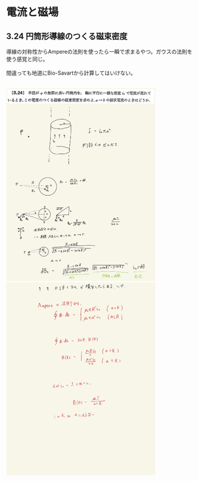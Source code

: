 <script type="text/javascript" async src="https://cdnjs.cloudflare.com/ajax/libs/mathjax/2.7.7/MathJax.js?config=TeX-MML-AM_CHTML">

</script>

<script type="text/x-mathjax-config">
 MathJax.Hub.Config({
 tex2jax: {
 inlineMath: [['$', '$'] ],
 displayMath: [ ['$$','$$'], ["\\[","\\]"] ]
 }
 });
</script>

# 電流と磁場
## 3.24 円筒形導線のつくる磁束密度

導線の対称性からAmpereの法則を使ったら一瞬で求まるやつ。ガウスの法則を使う感覚と同じ。
<br>
<br>
間違っても地道にBio-Savartから計算してはいけない。
<br>
<br>

<img width="400" alt="electromagnetism-134" src="./images/ecmf-24/Electromagnetism-134.jpg">
<img width="400" alt="electromagnetism-135" src="./images/ecmf-24/Electromagnetism-135.jpg">